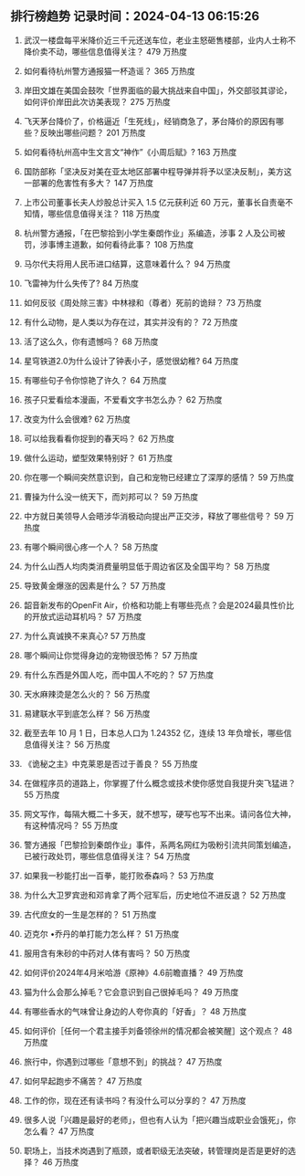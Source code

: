 
## 排行榜趋势 记录时间：2024-04-13 06:15:26
  
  1. 武汉一楼盘每平米降价近三千元还送车位，老业主怒砸售楼部，业内人士称不降价卖不动，哪些信息值得关注？ 479 万热度
    
  2. 如何看待杭州警方通报猫一杯造谣？ 365 万热度
    
  3. 岸田文雄在美国会鼓吹「世界面临的最大挑战来自中国」，外交部驳其谬论，如何评价岸田此次访美表现？ 275 万热度
    
  4. 飞天茅台降价了，价格逼近「生死线」，经销商急了，茅台降价的原因有哪些？反映出哪些问题？ 201 万热度
    
  5. 如何看待杭州高中生文言文“神作”《小周后赋》? 163 万热度
    
  6. 国防部称「坚决反对美在亚太地区部署中程导弹并将予以坚决反制」，美方这一部署的危害性有多大？ 147 万热度
    
  7. 上市公司董事长夫人炒股总计买入 1.5 亿元获利近 60 万元，董事长自责毫不知情，哪些信息值得关注？ 118 万热度
    
  8. 杭州警方通报，「在巴黎拾到小学生秦朗作业」系编造，涉事 2 人及公司被罚，涉事博主道歉，如何看待此事？ 108 万热度
    
  9. 马尔代夫将用人民币进口结算，这意味着什么？ 94 万热度
    
  10. 飞雷神为什么失传了? 84 万热度
    
  11. 如何反驳《周处除三害》中林禄和（尊者）死前的诡辩？ 73 万热度
    
  12. 有什么动物，是人类以为存在过，其实并没有的？ 72 万热度
    
  13. 活了这么久，你有遗憾吗？ 68 万热度
    
  14. 星穹铁道2.0为什么设计了钟表小子，感觉很幼稚? 64 万热度
    
  15. 有哪些句子令你惊艳了许久？ 64 万热度
    
  16. 孩子只爱看绘本漫画，不爱看文字书怎么办？ 62 万热度
    
  17. 改变为什么会很难? 62 万热度
    
  18. 可以给我看看你捉到的春天吗？ 62 万热度
    
  19. 做什么运动，塑型效果特别好？ 61 万热度
    
  20. 你在哪一个瞬间突然意识到，自己和宠物已经建立了深厚的感情？ 59 万热度
    
  21. 曹操为什么没一统天下，而刘邦可以？ 59 万热度
    
  22. 中方就日美领导人会晤涉华消极动向提出严正交涉，释放了哪些信号？ 59 万热度
    
  23. 有哪个瞬间很心疼一个人？ 58 万热度
    
  24. 为什么山西人均肉类消费量明显低于周边省区及全国平均？ 58 万热度
    
  25. 导致黄金爆涨的因素是什么？ 57 万热度
    
  26. 韶音新发布的OpenFit Air，价格和功能上有哪些亮点？会是2024最具性价比的开放式运动耳机吗？ 57 万热度
    
  27. 为什么真诚换不来真心? 57 万热度
    
  28. 哪个瞬间让你觉得身边的宠物很恐怖？ 57 万热度
    
  29. 有什么东西是外国人吃，而中国人不吃的？ 57 万热度
    
  30. 天水麻辣烫是怎么火的？ 56 万热度
    
  31. 易建联水平到底怎么样？ 56 万热度
    
  32. 截至去年 10 月 1 日，日本总人口为 1.24352 亿，连续 13 年负增长，哪些信息值得关注？ 56 万热度
    
  33. 《诡秘之主》中克莱恩是否过于善良？ 55 万热度
    
  34. 在做程序员的道路上，你掌握了什么概念或技术使你感觉自我提升突飞猛进？ 55 万热度
    
  35. 网文写作，每隔大概二十多天，就不想写，硬写也写不出来。请问各位大神，有这种情况吗？ 55 万热度
    
  36. 警方通报「巴黎捡到秦朗作业」事件，系两名网红为吸粉引流共同策划编造，已被行政处罚，哪些信息值得关注？ 54 万热度
    
  37. 如果我一秒能打出一百拳，能打败泰森吗？ 53 万热度
    
  38. 为什么大卫罗宾逊和邓肯拿了两个冠军后，历史地位不进反退？ 52 万热度
    
  39. 古代庶女的一生是怎样的？ 51 万热度
    
  40. 迈克尔 •乔丹的单打能力怎么样？ 51 万热度
    
  41. 服用含有朱砂的中药对人体有害吗？ 50 万热度
    
  42. 如何评价2024年4月米哈游《原神》4.6前瞻直播？ 49 万热度
    
  43. 猫为什么会那么掉毛？它会意识到自己很掉毛吗？ 49 万热度
    
  44. 有哪些香水的气味曾让身边的人夸你真的「好香」？ 48 万热度
    
  45. 如何评价［任何一个君主接手刘备领徐州的情况都会被笑醒］这个观点？ 48 万热度
    
  46. 旅行中，你遇到过哪些「意想不到」的挑战？ 47 万热度
    
  47. 如何早起跑步不痛苦？ 47 万热度
    
  48. 工作的你，现在还有读书吗？有没什么可以分享的？ 47 万热度
    
  49. 很多人说「兴趣是最好的老师」，但也有人认为「把兴趣当成职业会饿死」，你怎么看？ 47 万热度
    
  50. 职场上，当技术岗遇到了瓶颈，或者职级无法突破，转管理岗是否是更好的选择？ 46 万热度
    